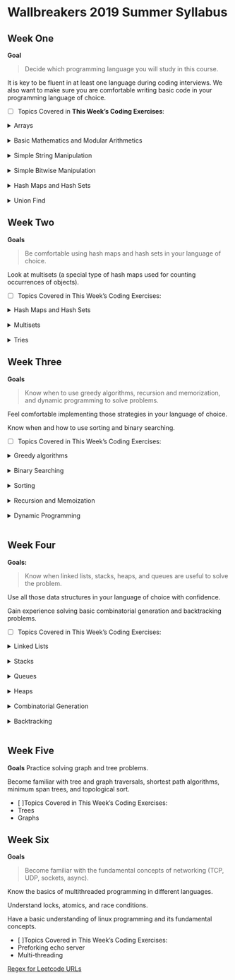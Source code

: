 # Wallbreakers 2019 Summer Syllabus

## Week One
**Goal** 
>Decide which programming language you will study in this course. 

It is key to be fluent in at least one language during coding interviews. We also want to make sure you are comfortable writing basic code in your programming language of choice.


- [ ] Topics Covered in **This Week’s Coding Exercises**:


<details>
<summary>Arrays</summary>
<a href="https://leetcode.com/problems/sort-array-by-parity">Sort array by parity</a><br>
<a href="https://leetcode.com/problems/transpose-matrix">Transpose Matrix</a><br>
<a href="https://leetcode.com/problems/flipping-an-image">Flipping an image</a><br>
</details>

<br>

<details>
<summary>Basic Mathematics and Modular Arithmetics</summary>
<a href="https://leetcode.com/problems/self-dividing-numbers">Self dividing nums</a><br>
<a href="https://leetcode.com/problems/fizz-buzz">Fizz buzz</a><br>
<a href="https://leetcode.com/problems/plus-one">Plus one</a><br>
<a href="https://leetcode.com/problems/excel-sheet-column-number">Excel sheet column number</a><br>
<a href="https://leetcode.com/problems/power-of-two">Power of two</a><br>
</details>

<br>

<details>
<summary>Simple String Manipulation</summary>
<a href="https://leetcode.com/problems/reverse-string">Reverse String</a><br>
<a href="https://leetcode.com/problems/detect-capital">Detect Capital</a><br>
<a href="https://leetcode.com/problems/reverse-words-in-a-string-iii">Reverse strings in a string iii</a><br>
<a href="https://leetcode.com/problems/valid-palindrome">Valid palindrome</a><br>
<a href="https://leetcode.com/problems/reverse-vowels-of-a-string">Reverse vowels of a string</a><br>
<a href="https://leetcode.com/problems/longest-common-prefix">Longest common-prefix</a><br>
</details>

<br>

<details>
<summary>Simple Bitwise Manipulation</summary>
<a href="https://leetcode.com/problems/number-complement">Number Complement</a><br>
<a href="https://leetcode.com/problems/hamming-distance/">Hamming Distance</a><br>
<a href="https://leetcode.com/problems/binary-gap">Binary Gap</a><br>
<a href="https://leetcode.com/problems/single-number">Single Number</a><br>
</details>

<br>

<details>
<summary>Hash Maps and Hash Sets</summary>
<a href="https://leetcode.com/problems/two-sum/">Two sum</a><br>
<a href="https://leetcode.com/problems/valid-anagram/">Valid anagram</a><br>
</details>

<br>

<details>
<summary>Union Find</summary>
<a href="https://leetcode.com/problems/friend-circles">Friend circles</a><br>
<a href="https://leetcode.com/problems/number-of-islands">Number of islands</a><br>
<a href="https://leetcode.com/problems/surrounded-regions">Surrounded regions</a><br>
</details>


## Week Two
**Goals** 
>Be comfortable using hash maps and hash sets in your language of choice. 

Look at multisets (a special type of hash maps used for counting occurrences of objects).


- [ ] Topics Covered in This Week’s Coding Exercises:

<details>
<summary>Hash Maps and Hash Sets</summary>
<a href="https://leetcode.com/problems/jewels-and-stones/"> Jewels and Stones</a><br>
<a href="https://leetcode.com/problems/unique-morse-code-words/">Unique morse code words</a><br>
<a href="https://leetcode.com/problems/happy-number/">Happy number</a><br>
<a href="https://leetcode.com/problems/uncommon-words-from-two-sentences/">Uncommon from two sentences</a><br>
<a href="https://leetcode.com/problems/distribute-candies/">Distribute Candies</a><br>
<a href="https://leetcode.com/problems/groups-of-special-equivalent-strings/"> Groups of special equivalent strings</a><br>
<a href="https://leetcode.com/problems/intersection-of-two-arrays/">Intersection of two arrays</a><br>
<a href="https://leetcode.com/problems/valid-sudoku/">Valid sudoku</a><br>
<a href="https://leetcode.com/problems/isomorphic-strings/">Isomorphic strings</a><br>
<a href="https://leetcode.com/problems/word-pattern/">Word pattern</a><br>
<a href="https://leetcode.com/problems/design-hashmap/">Design hashmap</a><br>
<a href="https://leetcode.com/problems/design-hashset/">Design hashset</a><br>
</details>

<br>

<details>
<summary>Multisets </summary>
<a href="https://leetcode.com/problems/find-all-anagrams-in-a-string/">Final all anagrams in string</a><br>
<a href="https://leetcode.com/problems/first-unique-character-in-a-string/">First unique char in string</a><br>
<a href="https://leetcode.com/problems/subdomain-visit-count/">Subdomain visit count</a><br>
<a href="https://leetcode.com/problems/find-the-difference/">Find the difference</a><br>
<a href="https://leetcode.com/problems/most-common-word/">Most common word</a><br>
<a href="https://leetcode.com/problems/sort-characters-by-frequency/">Sort chars by frequency</a><br>
<a href="https://leetcode.com/problems/set-mismatch/">Set mismatch</a><br>
<a href="https://leetcode.com/problems/number-of-atoms/">Number of atoms</a><br>
</details>

<br>

<details>
<summary>Tries</summary>
<a href="https://leetcode.com/problems/longest-word-in-dictionary">Longest word in dictionary</a><br>
<a href="https://leetcode.com/problems/implement-trie-prefix-tree">Implement trie prefix tree</a><br>
<a href="https://leetcode.com/problems/word-search-ii">Word search ii</a><br>
</details>

## Week Three

**Goals**
> Know when to use greedy algorithms, recursion and memorization, and dynamic programming to solve problems. 

Feel comfortable implementing those strategies in your language of choice. 

Know when and how to use sorting and binary searching.


- [ ] Topics Covered in This Week’s Coding Exercises:

<details>
<summary>Greedy algorithms</summary>
<a href="https://leetcode.com/problems/lemonade-change">Lemonade Change</a><br>
<a href="https://leetcode.com/problems/assign-cookies">Assign Cookies</a><br>
<a href="https://leetcode.com/problems/is-subsequence">Is subsequence</a><br>
<a href="https://leetcode.com/problems/minimum-number-of-arrows-to-burst-balloons">Minimum num of arrows to burst balloon</a><br>
<a href="https://leetcode.com/problems/partition-labels">Parition Labels</a><br>
</details>

<br>

<details>
<summary>Binary Searching</summary>
<a href="https://leetcode.com/problems/binary-search">Binary Search</a><br>
<a href="https://leetcode.com/problems/peak-index-in-a-mountain-array">Peak Index in a mountain array</a><br>
</details>
<br>


<details>
<summary>Sorting</summary>
<a href="https://leetcode.com/problems/valid-anagram">Valid Anagram</a><br>
<a href="https://leetcode.com/problems/array-partition-i">Array Partition</a><br>
<a href="https://leetcode.com/problems/merge-intervals">Merge Intervals</a><br>
<a href="https://leetcode.com/problems/find-all-anagrams-in-a-string">Find all anagrams in a string</a><br>
</details>
<br>


<details>
<summary>Recursion and Memoization</summary>
<a href="https://leetcode.com/problems/powx-n">Powx-n</a><br>
<a href="https://leetcode.com/problems/best-time-to-buy-and-sell-stock">Best time to buy and sell stock</a><br>
<a href="https://leetcode.com/problems/edit-distance">Edit Distance</a><br>
<a href="https://leetcode.com/problems/house-robber-ii">House Robber II</a><br>
<a href="https://leetcode.com/problems/regular-expression-matching/">Regular Expression Matching</a><br>
</details>
<br>

<details>
<summary>Dynamic Programming</summary>
<a href="https://leetcode.com/problems/best-time-to-buy-and-sell-stock">Best time to buy</a><br>
<a href="https://leetcode.com/problems/edit-distance">Edit Distance</a><br>
<a href="https://leetcode.com/problems/house-robber-ii">House Robber II</a><br>
<a href="https://leetcode.com/problems/regular-expression-matching/">Regular Expression Matching</a><br>
</details>
<br>

## Week Four
**Goals:**

> Know when linked lists, stacks, heaps, and queues are useful to solve the problem.

Use all those data structures in your language of choice with confidence. 

Gain experience solving basic combinatorial generation and backtracking problems.


- [ ] Topics Covered in This Week’s Coding Exercises:

<details>
<summary>Linked Lists</summary>
<a href="https://leetcode.com/problems/reverse-linked-list">Reverse linked list</a><br>
<a href="https://leetcode.com/problems/odd-even-linked-list">Odd even linked list</a><br>
<a href="https://leetcode.com/problems/reverse-nodes-in-k-group">Reverse nodes in k group</a><br>
<a href="https://leetcode.com/problems/lru-cache">Lru-cache</a><br>
</details>

<br>

<details>
<summary>Stacks</summary>
<a href="https://leetcode.com/problems/baseball-game">Baseball game</a><br>
<a href="https://leetcode.com/problems/next-greater-element-i">Next greater element i</a><br>
<a href="https://leetcode.com/problems/valid-parentheses">Valid Parenthesis</a><br>
<a href="https://leetcode.com/problems/score-of-parentheses">Score of parentheses</a><br>
</details>

<br>


<details>
<summary>Queues</summary>
<a href="https://leetcode.com/problems/implement-stack-using-queues/">Implement stack using queues</a><br>
<a href="https://leetcode.com/problems/implement-queue-using-stacks/">Implement queue using stack</a><br>
<a href="https://leetcode.com/problems/rotate-array">Rotate array</a><br>
</details>

<br>


<details>
<summary>Heaps</summary>
<a href="https://leetcode.com/problems/top-k-frequent-elements">Top k frequent elems</a><br>
<a href="https://leetcode.com/problems/merge-k-sorted-lists">Merge k sorted lists</a><br>
</details>

<br>


<details>
<summary>Combinatorial Generation</summary>
<a href="https://leetcode.com/problems/subsets">Subsets</a><br>
<a href="https://leetcode.com/problems/permutations">Permutations</a><br>
<a href="https://leetcode.com/problems/combinations">Combinations</a><br>
<a href="https://leetcode.com/problems/generate-parentheses">Generate Parentheses</a><br>
<a href="https://leetcode.com/problems/gray-code">Gray code</a><br>
</details>

<br>


<details>
<summary>Backtracking</summary>
<a href="https://leetcode.com/problems/combination-sum">Combination Sum</a><br>
<a href="https://leetcode.com/problems/partition-equal-subset-sum">Partition of equal subset sum</a><br>
<a href="https://leetcode.com/problems/partition-to-k-equal-sum-subsets">Partition to k equal sum subsets</a><br>
<a href="https://leetcode.com/problems/sudoku-solver">Sudoku solver</a><br>
</details>

<br>



## Week Five
**Goals**
Practice solving graph and tree problems.

Become familiar with tree and graph traversals, shortest path algorithms, minimum span trees, and topological sort.

- [ ]Topics Covered in This Week’s Coding Exercises:
- Trees
- Graphs


## Week Six
**Goals**

>Become familiar with the fundamental concepts of networking (TCP, UDP, sockets, async).

Know the basics of multithreaded programming in different languages.

Understand locks, atomics, and race conditions.

Have a basic understanding of linux programming and its fundamental concepts.


- [ ]Topics Covered in This Week’s Coding Exercises:
- Preforking echo server
- Multi-threading


[Regex for Leetcode URLs](https://regex101.com/r/NMU43r/2/)

